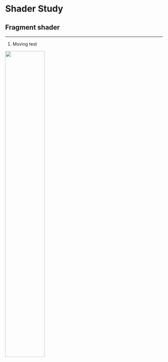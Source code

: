 
# Shader Study

## Fragment shader
---
1. Moving test

<img src="animation/1_color.gif" width="50%">